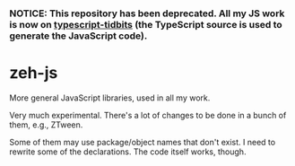 ### NOTICE: This repository has been deprecated. All my JS work is now on [typescript-tidbits](https://github.com/zeh/typescript-tidbits) (the TypeScript source is used to generate the JavaScript code).

zeh-js
======

More general JavaScript libraries, used in all my work.

Very much experimental. There's a lot of changes to be done in a bunch of them, e.g., ZTween.

Some of them may use package/object names that don't exist. I need to rewrite some of the declarations. The code itself works, though.
